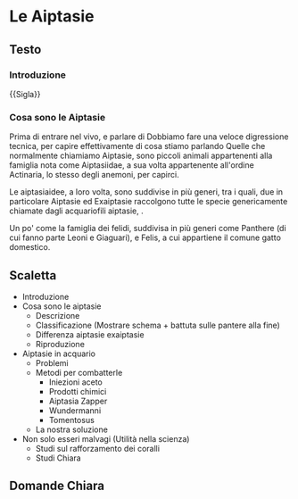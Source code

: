 # Le Aiptasie


## Testo

### Introduzione










{{Sigla}}

### Cosa sono le Aiptasie

Prima di entrare nel vivo, e parlare  di 
Dobbiamo fare una veloce digressione tecnica, per capire effettivamente di cosa stiamo parlando
Quelle che normalmente chiamiamo Aiptasie, sono piccoli animali appartenenti alla famiglia nota come Aiptasiidae, a sua volta appartenente all'ordine Actinaria, lo stesso degli anemoni, per capirci.

Le aiptasiaidee, a loro volta, sono suddivise in più generi, tra i quali, due in particolare Aiptasie ed Exaiptasie raccolgono tutte le specie genericamente chiamate dagli acquariofili aiptasie, .

Un po' come la famiglia dei felidi, suddivisa in più generi come Panthere (di cui fanno parte Leoni e Giaguari), e Felis, a cui appartiene il comune gatto domestico.






## Scaletta

- Introduzione
- Cosa sono le aiptasie
  - Descrizione
  - Classificazione (Mostrare schema +  battuta sulle pantere alla fine)
  - Differenza aiptasie exaiptasie
  - Riproduzione
- Aiptasie in acquario
  - Problemi
  - Metodi per combatterle
    - Iniezioni aceto
    - Prodotti chimici
    - Aiptasia Zapper
    - Wundermanni
    - Tomentosus
  - La nostra soluzione
- Non solo esseri malvagi (Utilità nella scienza)
  - Studi sul rafforzamento dei coralli
  - Studi Chiara




## Domande Chiara
